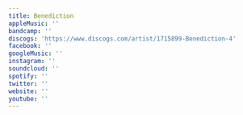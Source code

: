 ```yaml
---
title: Benediction
appleMusic: ''
bandcamp: ''
discogs: 'https://www.discogs.com/artist/1715899-Benediction-4'
facebook: ''
googleMusic: ''
instagram: ''
soundcloud: ''
spotify: ''
twitter: ''
website: ''
youtube: ''
---
```

